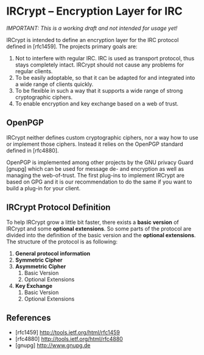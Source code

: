 IRCrypt – Encryption Layer for IRC
==================================

*IMPORTANT: This is a working draft and not intended for usage yet!*

IRCrypt is intended to define an encryption layer for the IRC protocol defined
in [rfc1459]. The projects primary goals are:

1. Not to interfere with regular IRC. IRC is used as transport protocol, thus
   stays completely intact. IRCrypt should not cause any problems for regular
   clients.
2. To be easily adoptable, so that it can be adapted for and integrated into a
   wide range of clients quickly.
3. To be flexible in such a way that it supports a wide range of strong
   cryptographic ciphers.
4. To enable encryption and key exchange based on a web of trust.


OpenPGP
-------

IRCrypt neither defines custom cryptographic ciphers, nor a way how to use or
implement those ciphers. Instead it relies on the OpenPGP standard defined in
[rfc4880].

OpenPGP is implemented among other projects by the GNU privacy Guard [gnupg]
which can be used for message de- and encryption as well as managing the
web-of-trust. The first plug-ins to implement IRCrypt are based on GPG and it
is our recommendation to do the same if you want to build a plug-in for your
client.


IRCrypt Protocol Definition
---------------------------

To help IRCrypt grow a little bit faster, there exists a **basic version** of
IRCrypt and some **optional extensions**. So some parts of the protocol are
divided into the definition of the basic version and the **optional
extensions**. The structure of the protocol is as following:

1. **General protocol information**
2. **Symmetric Cipher**
3. **Asymmetric Cipher**
	1. Basic Version
	2. Optional Extensions
4. **Key Exchange**
	1. Basic Version
	2. Optional Extensions

References
----------

 - [rfc1459] http://tools.ietf.org/html/rfc1459
 - [rfc4880] http://tools.ietf.org/html/rfc4880
 - [gnupg]   http://www.gnupg.de
